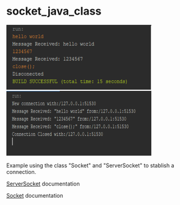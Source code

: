 # socket_java_class
<img src="https://github.com/iivnn/socket_java_class/blob/main/example.png?raw=true" alt="client" width="380px" height="170px">
<img src="https://github.com/iivnn/socket_java_class/blob/main/example01.png?raw=true" alt="server" width="380px" height="170px">
<p>Example using the class "Socket" and "ServerSocket" to stablish a connection.</p>
<p><a href="https://docs.oracle.com/javase/8/docs/api/java/net/ServerSocket.html" target="_blank">ServerSocket<a> documentation</p>
<p><a href="https://docs.oracle.com/javase/8/docs/api/java/net/Socket.html"  target="_blank">Socket<a> documentation</p>
